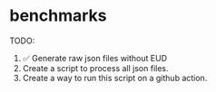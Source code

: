 # benchmarks

TODO:

1. ✅ Generate raw json files without EUD
2. Create a script to process all json files.
3. Create a way to run this script on a github action.
